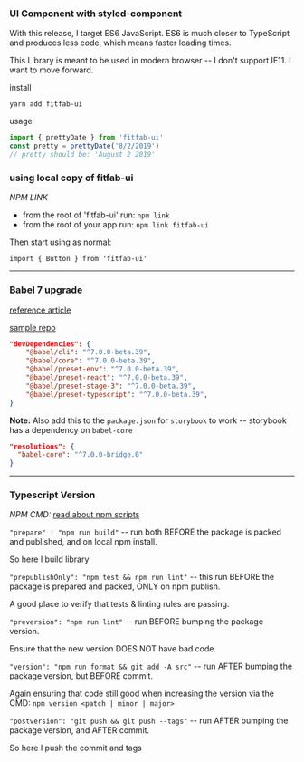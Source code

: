 ### UI Component with styled-component

With this release, I target ES6 JavaScript. ES6 is much closer to TypeScript and produces less code, which means faster loading times.

This Library is meant to be used in modern browser -- I don't support IE11. I want to move forward.

install

`yarn add fitfab-ui`

usage

```js
import { prettyDate } from 'fitfab-ui'
const pretty = prettyDate('8/2/2019')
// pretty should be: 'August 2 2019'
```

### using local copy of fitfab-ui

_NPM LINK_

-   from the root of 'fitfab-ui' run: `npm link`
-   from the root of your app run: `npm link fitfab-ui`

Then start using as normal:

`import { Button } from 'fitfab-ui'`

---

### Babel 7 upgrade

[reference article](http://artsy.github.io/blog/2017/11/27/Babel-7-and-TypeScript/)

[sample repo](https://github.com/damassi/babel-7-typescript-example)

```json
"devDependencies": {
    "@babel/cli": "^7.0.0-beta.39",
    "@babel/core": "^7.0.0-beta.39",
    "@babel/preset-env": "^7.0.0-beta.39",
    "@babel/preset-react": "^7.0.0-beta.39",
    "@babel/preset-stage-3": "^7.0.0-beta.39",
    "@babel/preset-typescript": "^7.0.0-beta.39",
}
```

**Note:** Also add this to the `package.json` for `storybook` to work -- storybook has a dependency on `babel-core`

```json
"resolutions": {
  "babel-core": "^7.0.0-bridge.0"
}
```

---

### Typescript Version

_NPM CMD:_ [read about npm scripts](https://docs.npmjs.com/misc/scripts)

`"prepare" : "npm run build"` --
run both BEFORE the package is packed and published, and on local npm install.

So here I build library

`"prepublishOnly": "npm test && npm run lint"` -- this run BEFORE the package is prepared and packed, ONLY on npm publish.

A good place to verify that tests & linting rules are passing.

`"preversion": "npm run lint"` -- run BEFORE bumping the package version.

Ensure that the new version DOES NOT have bad code.

`"version": "npm run format && git add -A src"` -- run AFTER bumping the package version, but BEFORE commit.

Again ensuring that code still good when increasing the version via the CMD: `npm version <patch | minor | major>`

`"postversion": "git push && git push --tags"` -- run AFTER bumping the package version, and AFTER commit.

So here I push the commit and tags
